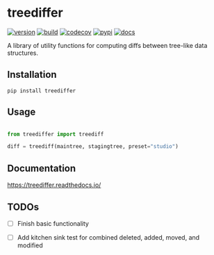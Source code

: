 treediffer
==========

[![version](https://img.shields.io/pypi/v/treediffer.svg)](https://pypi.org/project/treediffer)
[![build](https://travis-ci.com/learningequality/treediffer.svg?branch=master)](https://travis-ci.com/github/learningequality/treediffer)
[![codecov](https://codecov.io/gh/learningequality/treediffer/branch/master/graphs/badge.svg?branch=master)](https://codecov.io/github/learningequality/treediffer)
[![pypi](https://img.shields.io/pypi/pyversions/treediffer.svg)](https://pypi.python.org/pypi/treediffer/)
[![docs](https://readthedocs.org/projects/treediffer/badge/?style=flat)](https://readthedocs.org/projects/treediffer) 


A library of utility functions for computing diffs between tree-like data structures.


Installation
------------

    pip install treediffer



Usage
-----
```python

from treediffer import treediff

diff = treediff(maintree, stagingtree, preset="studio")

```

Documentation
-------------

https://treediffer.readthedocs.io/




TODOs
-----

 - [ ] Finish basic functionality
 - [ ] Add kitchen sink test for combined deleted, added, moved, and modified
 

